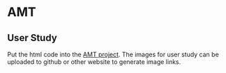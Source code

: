 # AMT

## User Study
Put the html code into the [AMT project](https://requester.mturk.com/create/projects).
The images for user study can be uploaded to github or other website to generate image links.
